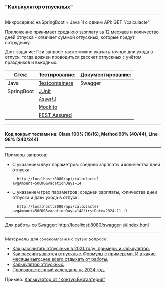 ### "Калькулятор отпускных"
________________________________________________________________________________________________________________________
Микросервис на SpringBoot + Java 11 c одним API: GET "/calculacte"

Приложение принимает среднюю зарплату за 12 месяцев и количество дней отпуска - отвечает суммой отпускных, 
которые придут сотруднику.

Доп. задание: При запросе также можно указать точные дни ухода в отпуск, тогда должен проводиться рассчет 
отпускных с учётом праздников и выходных.

| Стек:      | Тестирование:  | Документирование: |
|------------|----------------|-------------------|
| Java       | [Testcontainers](https://github.com/JcoderPaul/NeoFlexTask/blob/master/src/test/java/me/oldboy/vaccalc/CalcAppTest.java) | Swagger           |
| SpringBoot | [JUnit ](https://github.com/JcoderPaul/NeoFlexTask/blob/master/src/test/java/me/oldboy/vaccalc/service/CalcAmountServiceTest.java)         |                   |
|            | [AssertJ](https://github.com/JcoderPaul/NeoFlexTask/blob/master/src/test/java/me/oldboy/vaccalc/service/CalcAmountServiceTest.java)        |                   |
|            | [Mockito](https://github.com/JcoderPaul/NeoFlexTask/blob/master/src/test/java/me/oldboy/vaccalc/controler/CalcControllerWithMockTest.java)        |                   |
|            | [REST Assured](https://github.com/JcoderPaul/NeoFlexTask/blob/master/src/test/java/me/oldboy/vaccalc/CalcAppTest.java)   |                   |

________________________________________________________________________________________________________________________                                                                                                                        
#### Код покрыт тестами на: Class 100% (16/16), Method 90% (40/44), Line 98% (240/244)
________________________________________________________________________________________________________________________
Примеры запросов:

- С указанием двух параметров: средней зарплаты и количества дней отпуска:
            
        http://localhost:8080/api/calculacte?avgAmount=50000&vacationDays=14

- С указанием трех параметров: средней зарплаты, количества дней отпуска и даты ухода в отпуск:

        http://localhost:8080/api/calculacte?avgAmount=50000&vacationDays=14&firstDate=2024-11-11 
                                                                                                                        
________________________________________________________________________________________________________________________
Для работы со Swagger: [http://localhost:8080/swagger-ui/index.html](http://localhost:8080/swagger-ui/index.html)
________________________________________________________________________________________________________________________
Материалы для ознакомления с сутью вопроса:
- [Как рассчитать отпускные в 2024 году: примеры и калькулятор.](https://kontur.ru/extern/spravka/50486-raschet_otpusknyh)
- [Как рассчитываются отпускные. Формулы с примерами. И в какие месяцы выгоднее всего отдыхать от работы.](https://www.rbc.ru/life/news/63a363a59a79472ed995e39c)
- [Калькулятор отпускных.](https://www.kontur-extern.ru/info/calculator-holiday)
- [Производственный календарь на 2024 год.](https://www.consultant.ru/law/ref/calendar/proizvodstvennye/2024/)

Пример: [Калькулятор от "Контур.Бухгалтерия"](https://vacation-calc.kontur.ru/Calculator/Properties?sessionId=fe89ca2d-e188-4802-b009-f7359c74d7dc&reason=forbidden)
